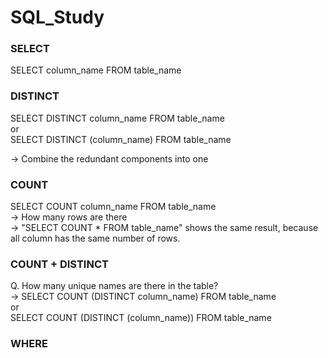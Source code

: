 # SQL_Study

### SELECT

SELECT column_name FROM table_name


### DISTINCT
SELECT DISTINCT column_name FROM table_name     
or     
SELECT DISTINCT (column_name) FROM table_name  

-> Combine the redundant components into one


### COUNT
SELECT COUNT column_name FROM table_name   
-> How many rows are there    
-> "SELECT COUNT * FROM table_name" shows the same result, because all column has the same number of rows.    


### COUNT + DISTINCT
Q. How many unique names are there in the table?     
-> SELECT COUNT (DISTINCT column_name) FROM table_name     
    or      
      SELECT COUNT (DISTINCT (column_name)) FROM table_name   
   

### WHERE



